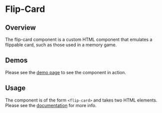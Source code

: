 # Flip-Card

## Overview
The flip-card component is a custom HTML component that emulates a flippable card, such as those used in a memory game.

## Demos
Please see the [demo page][demos] to see the component in action.

## Usage
The component is of the form `<flip-card>` and takes two HTML elements. Please see the [documentation][docs] for more info.


[docs]: https://mchanphilly.github.io/flip-card/docs/
[demos]: https://mchanphilly.github.io/flip-card/